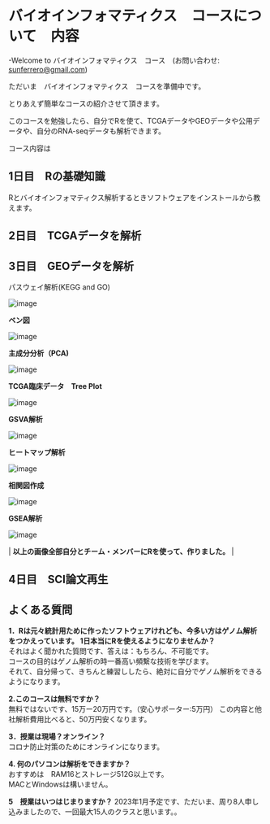 # バイオインフォマティクス　コースについて　内容
-Welcome to バイオインフォマティクス　コース　(お問い合わせ: sunferrero@gmail.com)

ただいま　バイオインフォマティクス　コースを準備中です。

とりあえず簡単なコースの紹介させて頂きます。

このコースを勉強したら、自分でRを使て、TCGAデータやGEOデータや公用データや、自分のRNA-seqデータも解析できます。

コース内容は

## 1日目　Rの基礎知識
Rとバイオインフォマティクス解析するときソフトウェアをインストールから教えます。

## 2日目　TCGAデータを解析
## 3日目　GEOデータを解析
パスウェイ解析(KEGG and GO)

![image](https://user-images.githubusercontent.com/56311942/144022412-255c6c6f-3853-41ef-b8bf-8576b0407f38.png) 


**ベン図**

![image](https://user-images.githubusercontent.com/56311942/144022445-bcaf49fe-2ec7-4b2f-b334-57dba98399df.png)

**主成分分析（PCA)**

![image](https://user-images.githubusercontent.com/56311942/144022586-d5a72176-d731-4cc3-9aff-82e5f4c2a516.png)

**TCGA臨床データ　Tree Plot**

![image](https://user-images.githubusercontent.com/56311942/144022492-8939d0a3-fd4c-4753-ba7a-59214eb3cee9.png)

**GSVA解析**

![image](https://user-images.githubusercontent.com/56311942/144022723-a88d4224-61b7-411d-9741-77165293ab5b.png)

**ヒートマップ解析**

![image](https://user-images.githubusercontent.com/56311942/144022547-65a94a76-1995-435e-8808-213e9e25a37e.png)


**相関図作成**

![image](https://user-images.githubusercontent.com/56311942/144022937-e782d9ab-9a17-4bf8-8c8e-11ab4a7a2d27.png)


**GSEA解析**

![image](https://user-images.githubusercontent.com/56311942/144022886-9f3b64db-6550-4f51-afee-adbafeac382f.png)

| ****以上の画像全部自分とチーム・メンバーにRを使って、作りました。**** |


## 4日目　SCI論文再生





## よくある質問  
**1．Rは元々統計用ために作ったソフトウェアけれども、今多い方はゲノム解析をつかえっています。 
 1日本当にRを使えるようになりませんか？**                     
 それはよく聞かれた質問です、答えは：もちろん、不可能です。  
コースの目的はゲノム解析の時一番高い頻繫な技術を学びます。         
 それて、自分帰って、きちんと練習ししたら、絶対に自分でゲノム解析をできるようになります。
                                                             
**2.このコースは無料ですか？**                             
無料ではないです、15万ー20万円です。（安心サポーター:5万円） 
この内容と他社解析費用比べると、50万円安くなります。         

**3．授業は現場？オンライン？**                            
コロナ防止対策のためにオンラインになります。

**4. 何のパソコンは解析をできますか？**                        
おすすめは　RAM16とストレージ512G以上です。                  
MACとWindowsは構いません。                                  

**5　授業はいつはじまりますか？**
2023年1月予定です、ただいま、周り8人申し込みましたので、一回最大15人のクラスと思います。。
